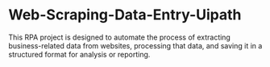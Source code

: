 # Web-Scraping-Data-Entry-Uipath
This RPA project is designed to automate the process of extracting business-related data from websites, processing that data, and saving it in a structured format for analysis or reporting.
